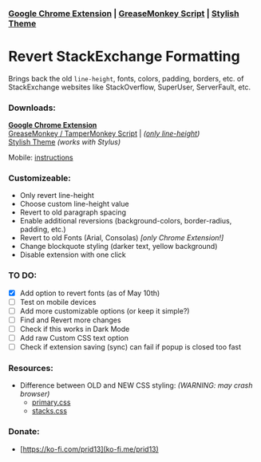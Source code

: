 ### [Google Chrome Extension](https://chrome.google.com/webstore/detail/revert-stackexchange-form/fliedkodjpgomjmjbkaehhlllnhmcjnh) | [GreaseMonkey Script](https://greasyfork.org/nb/scripts/410067-revert-stackexchange-formatting) | [Stylish Theme](https://userstyles.org/styles/188588/revert-stackexchange-formatting)
# Revert StackExchange Formatting
Brings back the old `line-height`, fonts, colors, padding, borders, etc. of StackExchange websites like StackOverflow, SuperUser, ServerFault, etc.

### Downloads:

[**Google Chrome Extension**](https://chrome.google.com/webstore/detail/revert-stackexchange-form/fliedkodjpgomjmjbkaehhlllnhmcjnh)<br>
[GreaseMonkey / TamperMonkey Script](https://greasyfork.org/nb/scripts/410067-revert-stackexchange-formatting)
 | *([only line-height](https://github.com/CertainPerformance/Stack-Exchange-Userscripts/tree/master/Compact-Line-Height))*<br>
[Stylish Theme](https://userstyles.org/styles/188588/revert-stackexchange-formatting) *(works with Stylus)*

Mobile: [instructions](https://github.com/Prid13/Revert-StackExchange-Formatting/blob/master/mobile/MOBILE%20INSTRUCTIONS.md)


### Customizeable:

- Only revert line-height
- Choose custom line-height value
- Revert to old paragraph spacing
- Enable additional reversions (background-colors, border-radius, padding, etc.)
- Revert to old Fonts (Arial, Consolas) *[only Chrome Extension!]*
- Change blockquote styling (darker text, yellow background)
- Disable extension with one click

### TO DO:

- [x] Add option to revert fonts (as of May 10th)
- [ ] Test on mobile devices
- [ ] Add more customizable options (or keep it simple?)
- [ ] Find and Revert more changes
- [ ] Check if this works in Dark Mode
- [ ] Add raw Custom CSS text option
- [ ] Check if extension saving (sync) can fail if popup is closed too fast

### Resources:

- Difference between OLD and NEW CSS styling: *(WARNING: may crash browser)*
  - [primary.css](https://www.diffchecker.com/JQ0He3pu)
  - [stacks.css](https://www.diffchecker.com/EmT786VM)

### Donate:

- [https://ko-fi.com/prid13](ko-fi.me/prid13)
